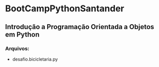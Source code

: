 # BootCampPythonSantander
## Introdução a Programação Orientada a Objetos em Python
### Arquivos:
  - desafio.bicicletaria.py
